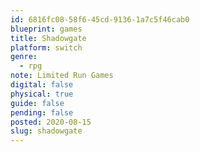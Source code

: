 ```yaml
---
id: 6816fc08-58f6-45cd-9136-1a7c5f46cab0
blueprint: games
title: Shadowgate
platform: switch
genre:
  - rpg
note: Limited Run Games
digital: false
physical: true
guide: false
pending: false
posted: 2020-08-15
slug: shadowgate
---
```

